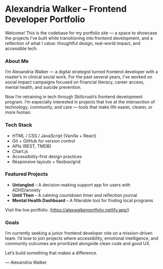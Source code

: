 # Alexandria Walker – Frontend Developer Portfolio

Welcome! This is the codebase for my portfolio site — a space to showcase the projects I’ve built while transitioning into frontend development, and a reflection of what I value: thoughtful design, real-world impact, and accessible tech.

### About Me

I’m Alexandria Walker — a digital strategist turned frontend developer with a master’s in clinical social work. For the past several years, I’ve worked on social impact campaigns focused on financial literacy, career access, mental health, and suicide prevention.

Now I’m retraining in tech through Skillcrush’s frontend development program. I’m especially interested in projects that live at the intersection of technology, community, and care — tools that make life easier, clearer, or more human.

### Tech Stack

- HTML / CSS / JavaScript (Vanilla + React)
- Git + GitHub for version control
- APIs (REST, TMDB)
- Chart.js
- Accessibility-first design practices
- Responsive layouts + flexbox/grid

### Featured Projects

- **Untangled** – A decision-making support app for users with ADHD/anxiety  
- **Until Then** – A calming countdown timer and reflection journal  
- **Mental Health Dashboard** – A filterable tool for finding local programs  

Visit the live portfolio: (https://alexwalkerportfolio.netlify.app/)

### Goals

I’m currently seeking a junior frontend developer role on a mission-driven team. I’d love to join projects where accessibility, emotional intelligence, and community outcomes are prioritized alongside clean code and good UX.

Let’s build something that makes a difference.

—
Alexandria Walker
